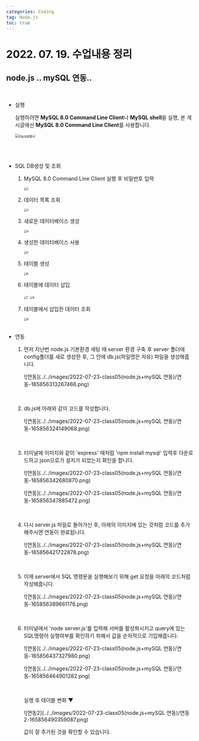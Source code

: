 ```yaml
---
categories: Coding	
tag: Node.js
toc: true
---
```




# 2022. 07. 19. 수업내용 정리 

## node.js .. mySQL 연동..

<br>

* 실행

  실행하려면 **MySQL 8.0 Command Line Client**나 **MySQL shell**을 실행, 본 게시글에선  **MySQL 8.0 Command Line Client**를 사용합니다.<br>

  <img src="../../images/2022-07-23-class05(node.js+mySQL 연동)/mysql예시.png" alt="mysql예시" style="zoom:67%;" />

  <br><br>

* SQL DB생성 및 조회

  1. MySQL 8.0 Command Line Client 실행 후 비밀번호 입력

     <img src="../../images/2022-07-23-class05(node.js+mySQL 연동)/2.png" alt="2" style="zoom: 50%;" />

     <br>

  2. 데이터 목록 조회<br>

     <img src="../../images/2022-07-23-class05(node.js+mySQL 연동)/3.png" alt="3" style="zoom: 50%;" />

     <br>

  3. 새로운 데이터베이스 생성

     <img src="../../images/2022-07-23-class05(node.js+mySQL 연동)/4.png" alt="4" style="zoom:50%;" />

     <br>

  4. 생성한 데이터베이스 사용

     <img src="../../images/2022-07-23-class05(node.js+mySQL 연동)/5.png" alt="5" style="zoom:50%;" />

     <br>

  5. 테이블 생성

     <img src="../../images/2022-07-23-class05(node.js+mySQL 연동)/6.png" alt="6" style="zoom:50%;" />

     <br>

  6. 테이블에 데이터 삽입

     <img src="../../images/2022-07-23-class05(node.js+mySQL 연동)/7.png" alt="7" style="zoom:50%;" />

     <img src="../../images/2022-07-23-class05(node.js+mySQL 연동)/8.png" alt="8" style="zoom:50%;" />

     <br>

  7. 테이블에서 삽입한 데이터 조회

     <img src="../../images/2022-07-23-class05(node.js+mySQL 연동)/9.png" alt="9" style="zoom:50%;" />

     <br>

     <br>

* 연동

  1. 먼저 지난번 node.js 기본환경 세팅 때 server 환경 구축 후 server 폴더에 config폴더를 새로 생성한 후, 그 안에 db.js(파일명은 자유) 파일을 생성해줍니다.

     ![연동](../../images/2022-07-23-class05(node.js+mySQL 연동)/연동-165856313267466.png)

     <br>

  2. db.js에 아래와 같이 코드를 작성합니다.

     ![연동](../../images/2022-07-23-class05(node.js+mySQL 연동)/연동-165856324149068.png)

     <br>

  3. 터미널에 이미지와 같이 'express' 때처럼 'npm install mysql' 입력후 다운로드하고 json으로가 설치가 되었는지 확인을 합니다.

     ![연동](../../images/2022-07-23-class05(node.js+mySQL 연동)/연동-165856342680870.png)

     ![연동](../../images/2022-07-23-class05(node.js+mySQL 연동)/연동-165856347885472.png)

     <br>

  4. 다시 server.js 파일로 돌아가신 후, 아래의 이미지에 있는 것처럼 코드를 추가해주시면 연동이 완료됩니다.

     ![연동](../../images/2022-07-23-class05(node.js+mySQL 연동)/연동-165856421722878.png)

     <br>

  5. 이제 server에서 SQL 명령문을 실행해보기 위해 get 요청을 아래의 코드처럼 작성해줍니다.

     ![연동](../../images/2022-07-23-class05(node.js+mySQL 연동)/연동-165856389661176.png)

     <br>

  6. 터미널에서 'node server.js'를 입력해 서버를 활성화시키고 query에 있는 SQL명령어 실행여부를 확인하기 위해서 값을 순차적으로 기입해줍니다.

     ![연동](../../images/2022-07-23-class05(node.js+mySQL 연동)/연동-165856437327980.png)

     ![연동](../../images/2022-07-23-class05(node.js+mySQL 연동)/연동-165856464901282.png)

     <br>

     실행 후 테이블 변화 ▼

     ![연동2](../../images/2022-07-23-class05(node.js+mySQL 연동)/연동2-165856490359087.png)

     값이 잘 추가된 것을 확인할 수 있습니다.

     

  

  

  